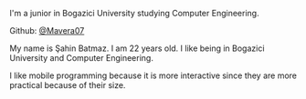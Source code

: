 I'm a junior in Bogazici University studying Computer Engineering.

Github: [@Mavera07](https://github.com/Mavera07)

My name is Şahin Batmaz. I am 22 years old. I like being in Bogazici University and Computer Engineering. 

I like mobile programming because it is more interactive since they are more practical because of their size.